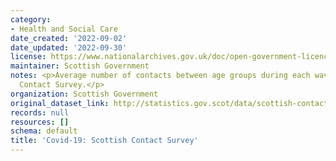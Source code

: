 ```yaml
---
category:
- Health and Social Care
date_created: '2022-09-02'
date_updated: '2022-09-30'
license: https://www.nationalarchives.gov.uk/doc/open-government-licence/version/3/
maintainer: Scottish Government
notes: <p>Average number of contacts between age groups during each wave of the Scottish
  Contact Survey.</p>
organization: Scottish Government
original_dataset_link: http://statistics.gov.scot/data/scottish-contact-survey-contact-matrices
records: null
resources: []
schema: default
title: 'Covid-19: Scottish Contact Survey'
---
```

